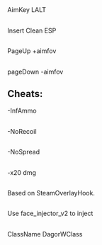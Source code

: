 ## 
AimKey LALT
## 
Insert Clean ESP
## 
PageUp +aimfov
## 
pageDown -aimfov
## 
## Cheats:
-InfAmmo
## 
-NoRecoil
## 
-NoSpread
## 
-x20 dmg 
## 
Based on SteamOverlayHook.
## 
Use face_injector_v2
to inject
## 
ClassName DagorWClass 
## 
